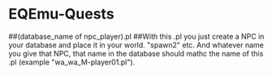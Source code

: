 # EQEmu-Quests


##(database_name of npc_player).pl
##With this .pl you just create a NPC in your database and place it in your world. "spawn2" etc. And whatever name you give that NPC, that name in the database should mathc the name of this .pl (example "wa_wa_M-player01.pl").
